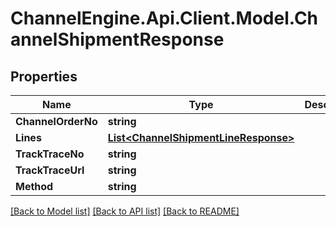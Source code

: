 # ChannelEngine.Api.Client.Model.ChannelShipmentResponse
## Properties

Name | Type | Description | Notes
------------ | ------------- | ------------- | -------------
**ChannelOrderNo** | **string** |  | 
**Lines** | [**List&lt;ChannelShipmentLineResponse&gt;**](ChannelShipmentLineResponse.md) |  | 
**TrackTraceNo** | **string** |  | [optional] 
**TrackTraceUrl** | **string** |  | [optional] 
**Method** | **string** |  | [optional] 

[[Back to Model list]](../README.md#documentation-for-models) [[Back to API list]](../README.md#documentation-for-api-endpoints) [[Back to README]](../README.md)

